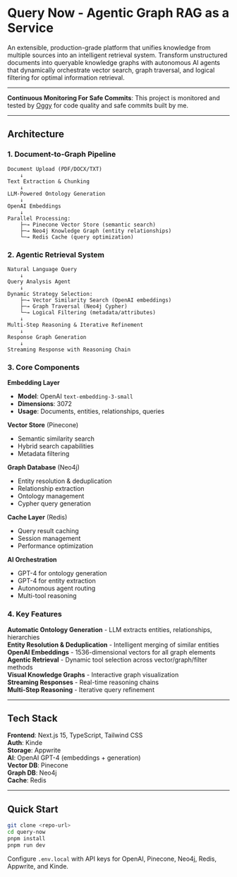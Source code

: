 # Query Now - Agentic Graph RAG as a Service

An extensible, production-grade platform that unifies knowledge from multiple sources into an intelligent retrieval system. Transform unstructured documents into queryable knowledge graphs with autonomous AI agents that dynamically orchestrate vector search, graph traversal, and logical filtering for optimal information retrieval.

---

**Continuous Monitoring For Safe Commits**: This project is monitored and tested by [Oggy](https://github.com/krishvsoni/oggy) for code quality and safe commits built by me.

---

## Architecture

### 1. **Document-to-Graph Pipeline**
```
Document Upload (PDF/DOCX/TXT)
    ↓
Text Extraction & Chunking
    ↓
LLM-Powered Ontology Generation
    ↓
OpenAI Embeddings
    ↓
Parallel Processing:
    ├─→ Pinecone Vector Store (semantic search)
    ├─→ Neo4j Knowledge Graph (entity relationships)
    └─→ Redis Cache (query optimization)
```

### 2. **Agentic Retrieval System**
```
Natural Language Query
    ↓
Query Analysis Agent
    ↓
Dynamic Strategy Selection:
    ├─→ Vector Similarity Search (OpenAI embeddings)
    ├─→ Graph Traversal (Neo4j Cypher)
    └─→ Logical Filtering (metadata/attributes)
    ↓
Multi-Step Reasoning & Iterative Refinement
    ↓
Response Graph Generation
    ↓
Streaming Response with Reasoning Chain
```

### 3. **Core Components**

**Embedding Layer**
- **Model**: OpenAI `text-embedding-3-small`
- **Dimensions**: 3072
- **Usage**: Documents, entities, relationships, queries

**Vector Store** (Pinecone)
- Semantic similarity search
- Hybrid search capabilities
- Metadata filtering

**Graph Database** (Neo4j)
- Entity resolution & deduplication
- Relationship extraction
- Ontology management
- Cypher query generation

**Cache Layer** (Redis)
- Query result caching
- Session management
- Performance optimization

**AI Orchestration**
- GPT-4 for ontology generation
- GPT-4 for entity extraction
- Autonomous agent routing
- Multi-tool reasoning

### 4. **Key Features**

 **Automatic Ontology Generation** - LLM extracts entities, relationships, hierarchies  
 **Entity Resolution & Deduplication** - Intelligent merging of similar entities  
 **OpenAI Embeddings** - 1536-dimensional vectors for all graph elements  
 **Agentic Retrieval** - Dynamic tool selection across vector/graph/filter methods  
 **Visual Knowledge Graphs** - Interactive graph visualization  
 **Streaming Responses** - Real-time reasoning chains  
 **Multi-Step Reasoning** - Iterative query refinement  

---

## Tech Stack

**Frontend**: Next.js 15, TypeScript, Tailwind CSS  
**Auth**: Kinde  
**Storage**: Appwrite  
**AI**: OpenAI GPT-4 (embeddings + generation)  
**Vector DB**: Pinecone  
**Graph DB**: Neo4j  
**Cache**: Redis  

---

## Quick Start

```bash
git clone <repo-url>
cd query-now
pnpm install
pnpm run dev
```

Configure `.env.local` with API keys for OpenAI, Pinecone, Neo4j, Redis, Appwrite, and Kinde.
